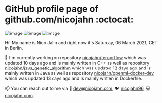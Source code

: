 # GitHub profile page of <!-- github -->github.com/nicojahn<!-- github --> :octocat:

![image](https://img.shields.io/badge/in%20progress%20since-aug.%201996-blue?style=flat) ![image](https://img.shields.io/badge/runs%20on-caffeine-brown?style=flat&logo=buy-me-a-coffee&logoColor=brown) ![image](https://img.shields.io/badge/homepage-blank-white?style=flat&?link=https://nicojahn.com&link=https://nicojahn.com)

Hi! My name is <!-- name -->Nico Jahn<!-- name --> and right now it's <!-- date -->Saturday, 06 March 2021, CET<!-- date --> in <!-- city -->Berlin<!-- city -->.

🔭 I'm currently working on <!-- projects -->repository [nicojahn/tensorflow](https://github.com/nicojahn/tensorflow) which was updated 10 days ago and is mainly written in C++ as well as repository [nicojahn/java_genetic_algorithm](https://github.com/nicojahn/java_genetic_algorithm) which was updated 12 days ago and is mainly written in Java as well as repository [nicojahn/openml-docker-dev](https://github.com/nicojahn/openml-docker-dev) which was updated 13 days ago and is mainly written in Dockerfile<!-- projects -->.

📫 You can reach out to me via <!-- contact -->:email: dev@nicojahn.com, :bird: [nicojahn96](https://twitter.com/nicojahn96), :computer: [nicojahn.com](https://nicojahn.com)<!-- contact -->.
